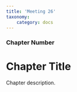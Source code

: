 ```yaml
---
title: 'Meeting 26'
taxonomy:
    category: docs
---
```


### Chapter Number

# Chapter Title

Chapter description.